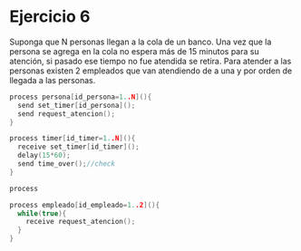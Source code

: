 # Ejercicio 6

Suponga que N personas llegan a la cola de un banco. Una vez que la persona se agrega en la cola no espera más de 15 minutos para su atención, si pasado ese tiempo no fue atendida se retira. Para atender a las personas existen 2 empleados que van atendiendo de a una y por orden de llegada a las personas.

```c++
process persona[id_persona=1..N](){
  send set_timer[id_persona]();
  send request_atencion();
}

process timer[id_timer=1..N](){
  receive set_timer[id_timer]();
  delay(15*60);
  send time_over();//check
}

process

process empleado[id_empleado=1..2](){
  while(true){
    receive request_atencion();
  }
}
```
